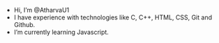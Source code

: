 - Hi, I’m @AtharvaU1 
- I have experience with technologies like C, C++, HTML, CSS, Git and Github.
- I’m currently learning Javascript.

<!---
AtharvaU1/AtharvaU1 is a ✨ special ✨ repository because its `README.md` (this file) appears on your GitHub profile.
You can click the Preview link to take a look at your changes.
--->
